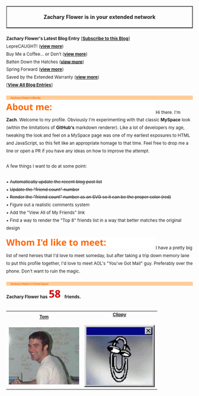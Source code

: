 <!-- I am in your extended network! -->
<table border=1 cellspacing=0 cellpadding=0>
    <tr>
        <td>
            <div align=center>
                <img width="844" height="1" /><br />
                <strong>Zachary Flower is in your extended network</strong><br />
                <img width="844" height="1" />
            </div>
        </td>
    </tr>
</table>

<sub>
    <strong>Zachary Flower's Latest Blog Entry</strong> [<strong><a href="https://flower.codes">Subscribe to this Blog</a></strong>]
</sub>
<br />

<sub>
LepreCAUGHT! (<strong><a href="http://flower.codes/2024/03/17/leprecaught.html">view more</a></strong>)
</sub>
<br />
<sub>
Buy Me a Coffee… or Don’t (<strong><a href="http://flower.codes/2024/03/15/buy-me-a-coffee.html">view more</a></strong>)
</sub>
<br />
<sub>
Batten Down the Hatches (<strong><a href="http://flower.codes/2024/03/12/batten-down-the-hatches.html">view more</a></strong>)
</sub>
<br />
<sub>
Spring Forward (<strong><a href="http://flower.codes/2024/03/11/spring-forward.html">view more</a></strong>)
</sub>
<br />
<sub>
Saved by the Extended Warranty (<strong><a href="http://flower.codes/2024/03/10/extended-warranty.html">view more</a></strong>)
</sub>
<br />

<sub>
[<strong><a href="https://flower.codes">View All Blog Entries</a></strong>]
</sub>
<br />
<br />

<img src="public/svg/header-blurbs.svg" />
<img src="public/svg/subhead-about.svg" />
<sub>
Hi there. I'm <strong>Zach</strong>. Welcome to my profile. Obviously I'm experimenting with that classic <strong>MySpace</strong> look (within the limitations of <strong>GitHub's</strong> markdown renderer). Like a lot of developers my age, tweaking the look and feel on a MySpace page was one of my earliest exposures to HTML and JavaScript, so this felt like an appropriate homage to that time. Feel free to drop me a line or open a PR if you have any ideas on how to improve the attempt.
</sub>
<br />
<sub>

</sub>
<br />
<sub>
A few things I want to do at some point:
</sub>
<br />
<sub>

</sub>
<br />
<sub>
• <del>Automatically update the recent blog post list</del>
</sub>
<br />
<sub>
• <del>Update the "friend count" number</del>
</sub>
<br />
<sub>
• <del>Render the "friend count" number as an SVG so it can be the proper color (red)</del>
</sub>
<br />
<sub>
• Figure out a realistic comments system
</sub>
<br />
<sub>
• Add the "View All of My Friends" link
</sub>
<br />
<sub>
• Find a way to render the "Top 8" friends list in a way that better matches the original design
</sub>
<br />
<br />
<img src="public/svg/subhead-whom.svg" />
<sub>
I have a pretty big list of nerd heroes that I'd love to meet someday, but after taking a trip down memory lane to put this profile together, I'd love to meet AOL's "You've Got Mail" guy. Preferably over the phone. Don't want to ruin the magic.
</sub>
<br />
<br />
<img src="public/svg/header-friends.svg" />
<sub>
<strong>Zachary Flower has <img src="public/svg/rednum-friends.svg" /> friends.</strong>
</sub>
<br />
<br />

<table border=0 cellspacing=0 cellpadding=0>
    <tr>
        <td>
            <sub>
<div align="center"><strong><a href="https://web.archive.org/web/20050407064112/http://www.myspace.com:80/tom">Tom</a></strong></div>
</sub>
<br />
            <a href="https://web.archive.org/web/20050407064112/http://www.myspace.com:80/tom"><img src="public/img/tom.jpg" width="190" /></a>
        </td>
        <td>
            <sub>
<div align="center"><strong><a href="https://en.wikipedia.org/wiki/Office_Assistant">Clippy</a></strong></div>
</sub>
<br />
            <a href="https://en.wikipedia.org/wiki/Office_Assistant"><img src="public/img/clippy.gif" width="190" /></a>
        </td>
</table>
